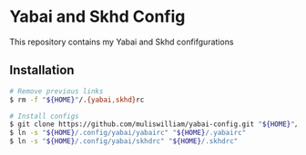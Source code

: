 # Yabai and Skhd Config

This repository contains my Yabai and Skhd confifgurations

## Installation

```sh
# Remove previous links
$ rm -f "${HOME}"/.{yabai,skhd}rc

# Install configs
$ git clone https://github.com/muliswilliam/yabai-config.git "${HOME}"/.config/yabai
$ ln -s "${HOME}/.config/yabai/yabairc" "${HOME}/.yabairc"
$ ln -s "${HOME}/.config/yabai/skhdrc" "${HOME}/.skhdrc"
```
